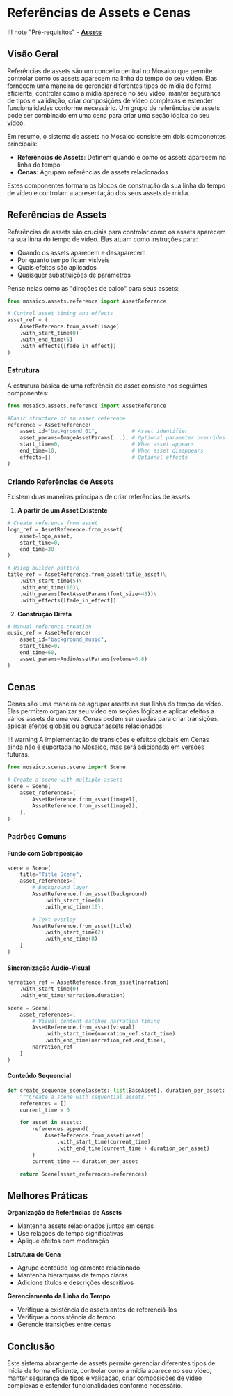 # Referências de Assets e Cenas

!!! note "Pré-requisitos"
    - [__Assets__](media-and-assets.md#assets-production-ready-elements)

## Visão Geral

Referências de assets são um conceito central no Mosaico que permite controlar como os assets aparecem na linha do tempo do seu vídeo. Elas fornecem uma maneira de gerenciar diferentes tipos de mídia de forma eficiente, controlar como a mídia aparece no seu vídeo, manter segurança de tipos e validação, criar composições de vídeo complexas e estender funcionalidades conforme necessário. Um grupo de referências de assets pode ser combinado em uma cena para criar uma seção lógica do seu vídeo.

Em resumo, o sistema de assets no Mosaico consiste em dois componentes principais:

- **Referências de Assets**: Definem quando e como os assets aparecem na linha do tempo
- **Cenas**: Agrupam referências de assets relacionados

Estes componentes formam os blocos de construção da sua linha do tempo de vídeo e controlam a apresentação dos seus assets de mídia.

## Referências de Assets

Referências de assets são cruciais para controlar como os assets aparecem na sua linha do tempo de vídeo. Elas atuam como instruções para:

- Quando os assets aparecem e desaparecem
- Por quanto tempo ficam visíveis
- Quais efeitos são aplicados
- Quaisquer substituições de parâmetros

Pense nelas como as "direções de palco" para seus assets:

```python
from mosaico.assets.reference import AssetReference

# Control asset timing and effects
asset_ref = (
    AssetReference.from_asset(image)
    .with_start_time(0)
    .with_end_time(5)
    .with_effects([fade_in_effect])
)
```

### Estrutura

A estrutura básica de uma referência de asset consiste nos seguintes componentes:

```python
from mosaico.assets.reference import AssetReference

#Basic structure of an asset reference
reference = AssetReference(
    asset_id="background_01",           # Asset identifier
    asset_params=ImageAssetParams(...), # Optional parameter overrides
    start_time=0,                       # When asset appears
    end_time=10,                        # When asset disappears
    effects=[]                          # Optional effects
)
```

### Criando Referências de Assets

Existem duas maneiras principais de criar referências de assets:

1. **A partir de um Asset Existente**
```python
# Create reference from asset
logo_ref = AssetReference.from_asset(
    asset=logo_asset,
    start_time=0,
    end_time=30
)

# Using builder pattern
title_ref = AssetReference.from_asset(title_asset)\
    .with_start_time(5)\
    .with_end_time(10)\
    .with_params(TextAssetParams(font_size=48))\
    .with_effects([fade_in_effect])
```

2. **Construção Direta**
```python
# Manual reference creation
music_ref = AssetReference(
    asset_id="background_music",
    start_time=0,
    end_time=60,
    asset_params=AudioAssetParams(volume=0.8)
)
```

## Cenas

Cenas são uma maneira de agrupar assets na sua linha do tempo de vídeo. Elas permitem organizar seu vídeo em seções lógicas e aplicar efeitos a vários assets de uma vez. Cenas podem ser usadas para criar transições, aplicar efeitos globais ou agrupar assets relacionados:

!!! warning
    A implementação de transições e efeitos globais em Cenas ainda não é suportada no Mosaico, mas será adicionada em versões futuras.

```python
from mosaico.scenes.scene import Scene

# Create a scene with multiple assets
scene = Scene(
    asset_references=[
        AssetReference.from_asset(image1),
        AssetReference.from_asset(image2),
    ],
)
```

### Padrões Comuns

#### Fundo com Sobreposição

```python
scene = Scene(
    title="Title Scene",
    asset_references=[
        # Background layer
        AssetReference.from_asset(background)
            .with_start_time(0)
            .with_end_time(10),

        # Text overlay
        AssetReference.from_asset(title)
            .with_start_time(2)
            .with_end_time(8)
    ]
)
```

#### Sincronização Áudio-Visual

```python
narration_ref = AssetReference.from_asset(narration)
    .with_start_time(0)
    .with_end_time(narration.duration)

scene = Scene(
    asset_references=[
        # Visual content matches narration timing
        AssetReference.from_asset(visual)
            .with_start_time(narration_ref.start_time)
            .with_end_time(narration_ref.end_time),
        narration_ref
    ]
)
```

#### Conteúdo Sequencial

```python
def create_sequence_scene(assets: list[BaseAsset], duration_per_asset: float) -> Scene:
    """Create a scene with sequential assets."""
    references = []
    current_time = 0

    for asset in assets:
        references.append(
            AssetReference.from_asset(asset)
                .with_start_time(current_time)
                .with_end_time(current_time + duration_per_asset)
        )
        current_time += duration_per_asset

    return Scene(asset_references=references)
```

## Melhores Práticas

**Organização de Referências de Assets**

- Mantenha assets relacionados juntos em cenas
- Use relações de tempo significativas
- Aplique efeitos com moderação

**Estrutura de Cena**

- Agrupe conteúdo logicamente relacionado
- Mantenha hierarquias de tempo claras
- Adicione títulos e descrições descritivos

**Gerenciamento da Linha do Tempo**

- Verifique a existência de assets antes de referenciá-los
- Verifique a consistência do tempo
- Gerencie transições entre cenas

## Conclusão

Este sistema abrangente de assets permite gerenciar diferentes tipos de mídia de forma eficiente, controlar como a mídia aparece no seu vídeo, manter segurança de tipos e validação, criar composições de vídeo complexas e estender funcionalidades conforme necessário.
